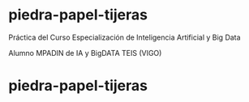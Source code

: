 # piedra-papel-tijeras
Práctica del Curso Especialización de Inteligencia Artificial y Big Data

Alumno MPADIN de IA y BigDATA TEIS (VIGO)
# piedra-papel-tijeras
